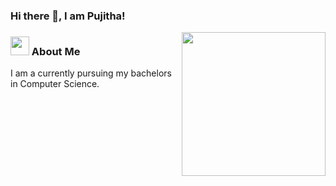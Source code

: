 ### Hi there 👋, I am Pujitha!
<img align='right' src="https://media.giphy.com/media/26DN2hUeMwRd2P1o4/giphy.gif" width="230">

<!--
**pujthej/pujthej** is a ✨ _special_ ✨ repository because its `README.md` (this file) appears on your GitHub profile.

Here are some ideas to get you started:

- 🔭 I’m currently working on ...
- 🌱 I’m currently learning ...
- 👯 I’m looking to collaborate on ...
- 🤔 I’m looking for help with ...
- 💬 Ask me about ...
- 📫 How to reach me: ...
- 😄 Pronouns: ...
- ⚡ Fun fact: ...
-->



### <img src="https://media.giphy.com/media/WUlplcMpOCEmTGBtBW/giphy.gif" width="30"> About Me
I am a currently pursuing my bachelors in Computer Science.
